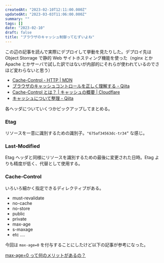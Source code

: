 ```yaml
---
createdAt: "2023-02-10T12:11:00.000Z"
updatedAt: "2023-03-03T11:06:00.000Z"
summary: ""
tags: []
date: "2023-02-10"
draft: false
title: "ブラウザのキャッシュ制御ってむずいよね"
---
```


この辺の記事を読んで実際にデプロイして挙動を見たりした。デプロイ先は Object Storrage で静的 Web サイトホスティング機能を使った（nginx とか Apache とかサーバで試した訳ではないが内部的にそれらが使われているのでさほど変わらないと思う）

- [Cache\-Control \- HTTP \| MDN](https://developer.mozilla.org/ja/docs/Web/HTTP/Headers/Cache-Control)
- [ブラウザのキャッシュコントロールを正しく理解する \- Qiita](https://qiita.com/hkusu/items/d40aa8a70bacd2015dfa)
- [Cache\-Control とは？ \| キャッシュの概要 \| Cloudflare](https://www.cloudflare.com/ja-jp/learning/cdn/glossary/what-is-cache-control/)
- [キャッシュについて整理 \- Qiita](https://qiita.com/anchoor/items/2dc6ab8347c940ea4648)

各ヘッダについていくつかピックアップしてまとめる。

### Etag

リソースを一意に識別するための識別子。`"675af34563dc-tr34”` な感じ。

### Last-Modified

Etag ヘッダと同様にリソースを識別するための最後に変更された日時。Etag よりも精度が低く、代替として使用する。

### Cache-Control

いろいろ細かく指定できるディレクティブがある。

- must-revalidate
- no-cache
- no-store
- public
- private
- max-age
- s-maxage
- etc ….

今回は `max-age=0` を付与することにしたけど以下の記事が参考になった。

[max\-age=0 って何のメリットがあるの？](https://zenn.dev/praha/articles/1430a4100b2c8a)
